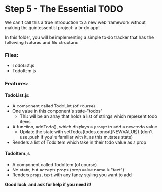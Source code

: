 # Step 5 - The Essential TODO

We can't call this a true introduction to a new web framework without making the quintessential project: a to-do app!

In this folder, you will be implementing a simple to-do tracker that has the following features and file structure:

### Files:

- TodoList.js
- TodoItem.js

### Features:

#### TodoList.js:
- A component called TodoList (of course)
- One value in this component's state-"todos"
    - This will be an array that holds a list of strings which represent todo items
- A function, addTodo(), which displays a `prompt` to add a new todo value
    - Update the state with setTodos(todos.concat(NEWVALUE)) (don't use .push if you're familiar with it, as this mutates state)
- Renders a list of TodoItem which take in their todo value as a prop

#### TodoItem.js
- A component called TodoItem (of course)
- No state, but accepts props (prop value name is "text")
- Renders `props.text` with any fancy styling you want to add


**Good luck, and ask for help if you need it!**